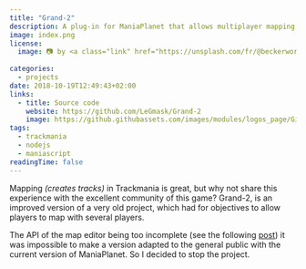 ```yaml
---
title: "Grand-2"
description: A plug-in for ManiaPlanet that allows multiplayer mapping.
image: index.png
license:
  image: 📷 by <a class="link" href="https://unsplash.com/fr/@beckerworks?utm_content=creditCopyText&utm_medium=referral&utm_source=unsplash">David Becker</a> on <a class="link" href="https://unsplash.com/fr/photos/photographie-en-accelere-dune-etoile-crs2vlkSe98?utm_content=creditCopyText&utm_medium=referral&utm_source=unsplash">Unsplash</a>
  
categories: 
  - projects
date: 2018-10-19T12:49:43+02:00
links:
  - title: Source code
    website: https://github.com/LeGmask/Grand-2
    image: https://github.githubassets.com/images/modules/logos_page/GitHub-Mark.png
tags:
  - trackmania
  - nodejs
  - maniascript
readingTime: false
---
```


Mapping *(creates tracks)* in Trackmania is great, but why not share this experience with the excellent community of this game? Grand-2, is an improved version of a very old project, which had for objectives to allow players to map with several players.

The API of the map editor being too incomplete (see the following [post](https://forum.maniaplanet.com/viewtopic.php?f=279&t=46381&p=310337#p310337)) it was impossible to make a version adapted to the general public with the current version of ManiaPlanet. So I decided to stop the project. 